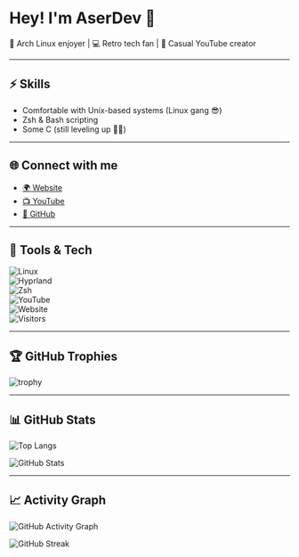 # Hey! I'm AserDev 👋  

🐧 Arch Linux enjoyer | 💻 Retro tech fan | 🎥 Casual YouTube creator  

---

## ⚡ Skills  
- Comfortable with Unix-based systems (Linux gang 😎)  
- Zsh & Bash scripting  
- Some C (still leveling up 👨‍💻)  

---

## 🌐 Connect with me  
- [🌍 Website](https://aserdevyt.github.io/)  
- [📺 YouTube](https://www.youtube.com/@aserdev_yt)  
- [🐙 GitHub](https://github.com/aserdev)  

---

## 🚀 Tools & Tech  
![Linux](https://img.shields.io/badge/Linux-Arch-blue?style=for-the-badge&logo=linux)  
![Hyprland](https://img.shields.io/badge/WM-Hyprland-purple?style=for-the-badge)  
![Zsh](https://img.shields.io/badge/Shell-Zsh-pink?style=for-the-badge&logo=gnu-bash)  
![YouTube](https://img.shields.io/badge/YouTube-AserDev-red?style=for-the-badge&logo=youtube)  
![Website](https://img.shields.io/website?url=https%3A%2F%2Faserdevyt.github.io%2F&style=for-the-badge)  
![Visitors](https://komarev.com/ghpvc/?username=aserdevyt&style=for-the-badge)  

---

## 🏆 GitHub Trophies  
![trophy](https://github-profile-trophy.vercel.app/?username=aserdevyt&theme=tokyonight&no-frame=true&margin-w=15)  

---

## 📊 GitHub Stats  
![Top Langs](https://github-readme-stats.vercel.app/api/top-langs/?username=aserdevyt&layout=compact&theme=tokyonight)  

![GitHub Stats](https://github-readme-stats.vercel.app/api?username=aserdevyt&show_icons=true&theme=tokyonight)  

---

## 📈 Activity Graph  
![GitHub Activity Graph](https://github-readme-activity-graph.vercel.app/graph?username=aserdevyt&theme=tokyo-night)

![GitHub Streak](https://github-readme-streak-stats.herokuapp.com/?user=aserdevyt&theme=tokyonight&hide_border=true)